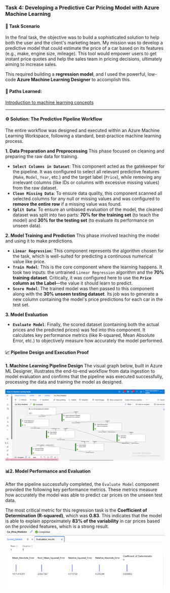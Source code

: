 ### Task 4: Developing a Predictive Car Pricing Model with Azure Machine Learning

#### 🎯 Task Scenario
In the final task, the objective was to build a sophisticated solution to help both the user and the client's marketing team. My mission was to develop a predictive model that could estimate the price of a car based on its features (e.g., make, engine size, mileage). This tool would empower users to get instant price quotes and help the sales team in pricing decisions, ultimately aiming to increase sales.

This required building a **regression model**, and I used the powerful, low-code **Azure Machine Learning Designer** to accomplish this.
#### 🎯 Paths Learned:
[Introduction to machine learning concepts](https://learn.microsoft.com/en-us/training/modules/fundamentals-machine-learning)

---

#### ⚙️ Solution: The Predictive Pipeline Workflow
The entire workflow was designed and executed within an Azure Machine Learning Workspace, following a standard, best-practice machine learning process.

**1. Data Preparation and Preprocessing**
This phase focused on cleaning and preparing the raw data for training.
-   **`Select Columns in Dataset`**: This component acted as the gatekeeper for the pipeline. It was configured to select all relevant predictive features (`Make`, `Model`, `Year`, etc.) and the target label (`Price`), while removing any irrelevant columns (like IDs or columns with excessive missing values) from the raw dataset.
-   **`Clean Missing Data`**: To ensure data quality, this component scanned all selected columns for any null or missing values and was configured to **remove the entire row** if a missing value was found.
-   **`Split Data`**: To ensure an unbiased evaluation of the model, the cleaned dataset was split into two parts: **70% for the training set** (to teach the model) and **30% for the testing set** (to evaluate its performance on unseen data).

**2. Model Training and Prediction**
This phase involved teaching the model and using it to make predictions.
-   **`Linear Regression`**: This component represents the algorithm chosen for the task, which is well-suited for predicting a continuous numerical value like price.
-   **`Train Model`**: This is the core component where the learning happens. It took two inputs: the untrained `Linear Regression` algorithm and the **70% training dataset**. Critically, it was configured here to use the **`Price` column as the Label**—the value it should learn to predict.
-   **`Score Model`**: The trained model was then passed to this component along with the **30% unseen testing dataset**. Its job was to generate a new column containing the model's price predictions for each car in the test set.

**3. Model Evaluation**
-   **`Evaluate Model`**: Finally, the scored dataset (containing both the actual prices and the predicted prices) was fed into this component. It calculates key performance metrics (like R-squared, Mean Absolute Error, etc.) to objectively measure how accurately the model performed.

#### 📈 Pipeline Design and Execution Proof

**1. Machine Learning Pipeline Design**
The visual graph below, built in Azure ML Designer, illustrates the end-to-end workflow from data ingestion to model evaluation and  confirms that the pipeline was executed successfully, processing the data and training the model as designed.

![Azure ML Designer Pipeline for Car Price Prediction](https://github.com/Khaled259/MISK-_Data-Science-and-Artificial-Intelligence-Virtual-Work-Experiance/blob/52199a8491a4f7970be426d2f6f9dfbe45f4c015/4.%20Task/4.%20Final%20Pipeline%20structure.png?raw=true)

#### 📊2. Model Performance and Evaluation
After the pipeline successfully completed, the `Evaluate Model` component provided the following key performance metrics. These metrics measure how accurately the model was able to predict car prices on the unseen test data.

The most critical metric for this regression task is the **Coefficient of Determination (R-squared)**, which was **0.83**. This indicates that the model is able to explain approximately **83% of the variability** in car prices based on the provided features, which is a strong result.
![Screenshot of the Evaluation](https://github.com/Khaled259/MISK-_Data-Science-and-Artificial-Intelligence-Virtual-Work-Experiance/blob/a1fd5ad0172d1194bf21681ca49d51a21a2a55af/4.%20Task/5.%20Model%20Evaluation.png)
